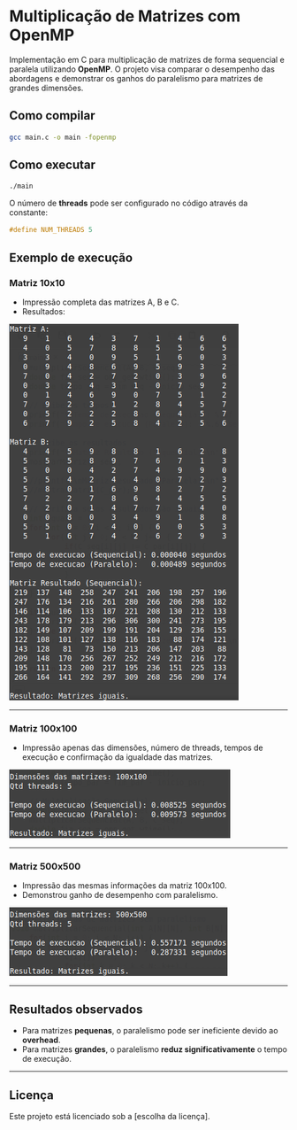 
# Multiplicação de Matrizes com OpenMP

Implementação em C para multiplicação de matrizes de forma sequencial e paralela utilizando **OpenMP**. O projeto visa comparar o desempenho das abordagens e demonstrar os ganhos do paralelismo para matrizes de grandes dimensões.

## Como compilar

```bash
gcc main.c -o main -fopenmp
```

## Como executar

```bash
./main
```

O número de **threads** pode ser configurado no código através da constante:

```c
#define NUM_THREADS 5
```

## Exemplo de execução

### Matriz 10x10

- Impressão completa das matrizes A, B e C.
- Resultados:

![Matriz 10x10](imagens/resultado_10.png)

---

### Matriz 100x100

- Impressão apenas das dimensões, número de threads, tempos de execução e confirmação da igualdade das matrizes.

![Matriz 100x100](imagens/resultado_100.png)

---

### Matriz 500x500

- Impressão das mesmas informações da matriz 100x100.
- Demonstrou ganho de desempenho com paralelismo.

![Matriz 500x500](imagens/resultado_500.png)

---

## Resultados observados

- Para matrizes **pequenas**, o paralelismo pode ser ineficiente devido ao **overhead**.
- Para matrizes **grandes**, o paralelismo **reduz significativamente** o tempo de execução.

---

## Licença

Este projeto está licenciado sob a [escolha da licença].
